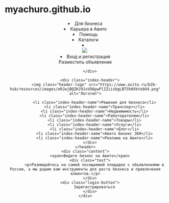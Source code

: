 # myachuro.github.io

<!DOCTYPE html>
<html lang="en">
<head>
    <meta charset="UTF-8">
    <meta name="viewport" content="width=device-width, initial-scale=1.0">
    <link rel="stylesheet" href="style.css">
    <title>Document</title>
</head>
<body>
    <header>
        <div class="index-model">
            <li class="index-model-name">Для бизнеса</li>
            <li class="index-model-name">Карьера в Авито</li>
            <li class="index-model-name">Помощь</li>
            <li class="index-model-name">Каталоги</li>
            <li class="grow"></li>
            <img class="icon" src="https://cdn-icons-png.freepik.com/512/2774/2774690.png">
            <img class="icon" src="https://cdn-icons-png.flaticon.com/512/2774/2774744.png" alt="">
            <li class="index-model-login">Вход и регистрация</li>
            <div class="index-button">Разместить объявление</div>
        
        </div>
        
        <div class="index-header">
            <img class="header-logo" src="https://www.avito.ru/b2b-hub/resources/images/eRJwjBQZHJ9JuVO6pwPlZZiisbgLBTSh0XktobU4.png" alt="Логотип">

            <li class="index-header-name">Решения для бизнеса</li>
            <li class="index-header-name">Транспорт</li>
            <li class="index-header-name">Недвижимость</li>
            <li class="index-header-name">Работодателям</li>
            <li class="index-header-name">Товары</li>
            <li class="index-header-name">Услуги</li>
            <li class="index-header-name">Блог</li>
            <li class="index-header-name">Авито Бизнес 360</li>
            <li class="index-header-name">Реклама на Авито</li>
        </div>
    </header>
    <div class="content">
        <span>Ведите бизнес на Авито</span>
        <div class="text">
            <p>Размещайтесь на самой посещаемой площадке с объявлениями в России, а мы дадим вам инструменты для роста бизнеса и привлечения клиентов.</p>
        </div>
        <div class="login-button">
            Зарегистрироваться
        </div>
    </div>
</body>
</html>